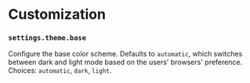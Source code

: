 # Customization

### `settings.theme.base`

Configure the base color scheme. Defaults to `automatic`, which switches between dark and light mode based on the users' browsers' preference. Choices: `automatic`, `dark`, `light`.
